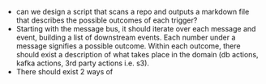 - can we design a script that scans a repo and outputs a markdown file that describes the possible outcomes of each trigger?
- Starting with the message bus, it should iterate over each message and event, building a list of downstream events. Each number under a message signifies a possible outcome. Within each outcome, there should exist a description of what takes place in the domain (db actions, kafka actions, 3rd party actions i.e. s3).
- There should exist 2 ways of